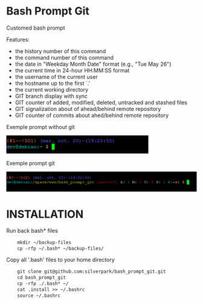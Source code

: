Bash Prompt Git
===============

Customed bash prompt

Features:
 * the history number of this command
 * the command number of this command
 * the date  in  "Weekday  Month  Date"  format (e.g., "Tue May 26")
 * the current time in 24-hour HH:MM:SS format
 * the username of the current user
 * the hostname up to the first `.'
 * the current working directory
 * GIT branch display with sync
 * GIT counter of added, modified, deleted, untracked and stashed files
 * GIT signalization about of ahead/behind remote repository
 * GIT counter of commits about ahed/behind remote repository

Exemple prompt without git

![Example prompt without git](screen/prompt.png)

Exemple prompt git

![Example prompt git](screen/prompt_git.png)

INSTALLATION
============

Run back bash* files
```
    mkdir ~/backup-files
    cp -rfp ~/.bash* ~/backup-files/
```

Copy all '.bash' files to your home directory
```
    git clone git@github.com:silverpark/bash_prompt_git.git
    cd bash_prompt_git
    cp -rfp ./.bash* ~/
    cat .install >> ~/.bashrc
    source ~/.bashrc
```
